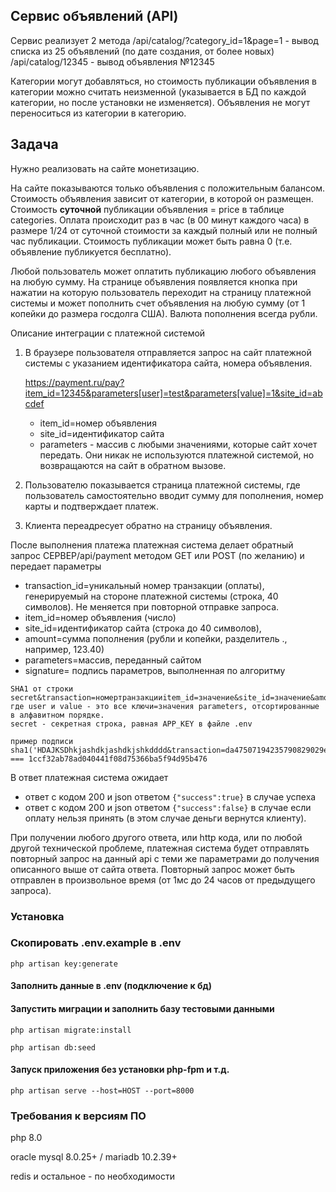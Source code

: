 ## Сервис объявлений (API)

Сервис реализует 2 метода 
/api/catalog/?category_id=1&page=1 - вывод списка из 25 объявлений (по дате создания, от более новых)
/api/catalog/12345 - вывод объявления №12345

Категории могут добавляться, но стоимость публикации объявления в категории можно считать неизменной (указывается в БД 
по каждой категории, но после установки не изменяется).
Объявления не могут переноситься из категории в категорию.


## Задача

Нужно реализовать на сайте монетизацию. 

На сайте показываются только объявления с положительным балансом. 
Стоимость объявления зависит от категории, в которой он размещен. Стоимость **суточной** публикации объявления = price в таблице categories.
Оплата происходит раз в час (в 00 минут каждого часа) в размере 1/24 от суточной стоимости за каждый полный или не полный час публикации.
Стоимость публикации может быть равна 0 (т.е. объявление публикуется бесплатно).

Любой пользователь может оплатить публикацию любого объявления на любую сумму. 
На странице объявления появляется кнопка при нажатии на которую пользователь переходит на страницу платежной системы и 
может пополнить счет объявления на любую сумму (от 1 копейки до размера госдолга США). Валюта пополнения всегда рубли.

Описание интеграции с платежной системой
1. В браузере пользователя отправляется запрос на сайт платежной системы с указанием идентификатора сайта, номера 
   объявления.
   
   https://payment.ru/pay?item_id=12345&parameters[user]=test&parameters[value]=1&site_id=abcdef
    * item_id=номер объявления
    * site_id=идентификатор сайта
    * parameters - массив с любыми значениями, которые сайт хочет передать. Они никак не используются
   платежной системой, но возвращаются на сайт в обратном вызове.
   

2. Пользователю показывается страница платежной системы, где пользователь самостоятельно вводит
сумму для пополнения, номер карты и подтверждает платеж.
3. Клиента переадресует обратно на страницу объявления.   

После выполнения платежа платежная система делает обратный запрос
СЕРВЕР/api/payment методом GET или POST (по желанию)
и передает параметры

* transaction_id=уникальный номер транзакции (оплаты), генерируемый на стороне платежной системы (строка, 40 символов). Не меняется при повторной отправке запроса. 
* item_id=номер объявления (число)
* site_id=идентификатор сайта (строка до 40 символов),
* amount=сумма пополнения (рубли и копейки, разделитель ., например, 123.40)
* parameters=массив, переданный сайтом
* signature= подпись параметров, выполненная по алгоритму

```
SHA1 от строки
secret&transaction=номертранзакцииitem_id=значение&site_id=значение&amount=сумма&user=test&value=1
где user и value - это все ключи=значения parameters, отсортированные в алфавитном порядке.
secret - секретная строка, равная APP_KEY в файле .env

пример подписи
sha1('HDAJKSDhkjashdkjashdkjshkdddd&transaction=da47507194235790829029e2b6b198c2a49fa69f&item_id=12345&site_id=abcdef&amount=123.40&user=test&value=1') === 1ccf32ab78ad040441f08d75366ba5f94d95b476
```

В ответ платежная система ожидает 
* ответ с кодом 200 и json ответом ``{"success":true}`` в случае успеха
* ответ с кодом 200 и json ответом ``{"success":false}`` в случае если оплату нельзя принять (в этом случае деньги вернутся клиенту).

При получении любого другого ответа, или http кода, или по любой другой технической проблеме, платежная система будет 
отправлять повторный запрос на данный api с теми же параметрами до получения описанного выше от сайта ответа.
Повторный запрос может быть отправлен в произвольное время (от 1мс до 24 часов от предыдущего запроса). 


### Установка

### Скопировать **.env.example** в **.env**

```
php artisan key:generate
```

#### Заполнить данные в .env (подключение к бд)

#### Запустить миграции и заполнить базу тестовыми данными

```
php artisan migrate:install

php artisan db:seed
````

#### Запуск приложения без установки php-fpm и т.д.

```
php artisan serve --host=HOST --port=8000
```


### Требования к версиям ПО

php 8.0

oracle mysql 8.0.25+ / mariadb 10.2.39+

redis и остальное - по необходимости
